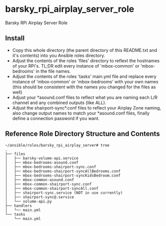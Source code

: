 # barsky_rpi_airplay_server_role
Barsky RPi Airplay Server Role
## Install
- Copy this whole directory (the parent directory of this README.txt and it's contents) into you Ansible roles directory.
- Adjust the contents of the roles 'files' directory to reflext the hostnames of your RPi's. TL;DR edit every instance of 'mbox-common' or 'mbox-bedrooms' in the file names.
- Adjust the contents of the roles 'tasks' main.yml file and replace every instance of 'mbox-common' or 'mbox-bedrooms' with your own names (this should be consistent with the names you changed for the files as well)
- Adjust your *asound.conf files to reflect what you are naming each L/R channel and any combined outputs (like ALL).
- Adjust the shairport-sync*.conf files to reflect your Airplay Zone naming, also change output names to match your *asound.conf files, finally define a connection password if you want.

## Reference Role Directory Structure and Contents
~~~
~/ansible/roles/barsky_rpi_airplay_server# tree
.
├── files
│   ├── barsky-volume-api.service
│   ├── mbox-bedrooms-asound.conf
│   ├── mbox-bedrooms-shairport-sync.conf
│   ├── mbox-bedrooms-shairport-syncAllBedrooms.conf
│   ├── mbox-bedrooms-shairport-syncKidsBedroom.conf
│   ├── mbox-common-asound.conf
│   ├── mbox-common-shairport-sync.conf
│   ├── mbox-common-shairport-syncAll.conf
│   ├── shairport-sync.service (NOT in use currently)
│   ├── shairport-sync@.service
│   └── volume-api.py
├── handlers
│   └── main.yml
└── tasks
    └── main.yml
~~~
